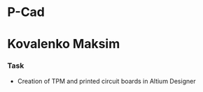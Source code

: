 # P-Cad
# Kovalenko Maksim

### Task

* Creation of TPM and printed circuit boards in Altium Designer
